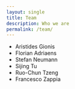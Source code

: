 ```yaml
---
layout: single
title: Team
description: Who we are
permalink: /team/
---
```


- Aristides Gionis
- Florian Adriaens
- Stefan Neumann
- Sijing Tu
- Ruo-Chun Tzeng
- Francesco Zappia
